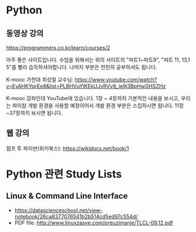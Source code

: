 # Python

## 동영상 강의

https://programmers.co.kr/learn/courses/2

아주 좋은 사이트입니다.
수업을 위해서는 위의 사이트의 "파트1~파트9", "파트 11, 13,1 5"를 빨리 습득하셔야합니다.
나머지 부분은 천천히 공부하셔도 됩니다.

K-mooc 가천대 최성철 교수님: https://www.youtube.com/watch?v=EyAHKYqrEe8&list=PLBHVuYlKEkUJvRVv9_je9j3BpHwGHSZHz

K-mooc 강좌인데  YouTube에 있습니다.
1장 ~ 4장까지 기본적인 내용을 보시고,
우리는 파이참 개발 환경을 사용할 예정이어서 개발 환경 부분은 스킵하시면 됩니다.
11장 ~37장까지 보시면 됩니다.

## 웹 강의

점프 투 파이썬(위키북스):  https://wikidocs.net/book/1

# Python 관련 Study Lists

## Linux & Command Line Interface
* https://datascienceschool.net/view-notebook/26ca8377076541b2b514cd5ed97c554d/
* PDF file: http://www.linuxzasve.com/preuzimanje/TLCL-09.12.pdf


